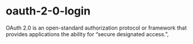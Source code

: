 # oauth-2-0-login
 OAuth 2.0 is an open-standard authorization protocol or framework that provides applications the ability for “secure designated access.”,
